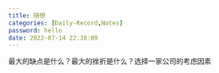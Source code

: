 ```yaml
---
title: 随想
categories: [Daily-Record,Notes]
password: hello
date: 2022-07-14 22:30:09
---
```

<!--more-->
最大的缺点是什么？最大的挫折是什么？选择一家公司的考虑因素















